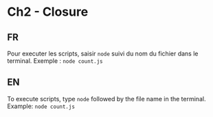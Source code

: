 # Ch2 - Closure

## FR

Pour executer les scripts, saisir `node` suivi du nom du fichier dans le terminal.
Exemple : `node count.js`

## EN

To execute scripts, type `node` followed by the file name in the terminal.
Example: `node count.js`
